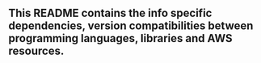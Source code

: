 ## This README contains the info specific dependencies, version compatibilities between programming languages, libraries and AWS resources. 
